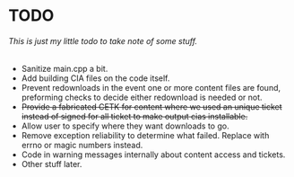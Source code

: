 TODO
====

###### This is just my little todo to take note of some stuff.

- Sanitize main.cpp a bit.
- Add building CIA files on the code itself.
- Prevent redownloads in the event one or more content files are found, preforming checks to decide either redownload is needed or not.
- ~~Provide a fabricated CETK for content where we used an unique ticket instead of signed for all ticket to make output cias installable.~~
- Allow user to specify where they want downloads to go.
- Remove exception reliability to determine what failed. Replace with errno or magic numbers instead.
- Code in warning messages internally about content access and tickets.
- Other stuff later.
